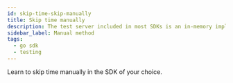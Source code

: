 ```yaml
---
id: skip-time-skip-manually
title: Skip time manually
description: The test server included in most SDKs is an in-memory implementation of Temporal Server that supports skipping time.
sidebar_label: Manual method
tags:
  - go sdk
  - testing
---
```


Learn to skip time manually in the SDK of your choice.
